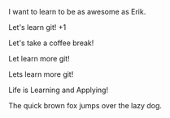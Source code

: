 I want to learn to be as awesome as Erik.

Let's learn git! +1

Let's take a coffee break!

Let learn more git!

Lets learn more git!

Life is Learning and Applying!

The quick brown fox jumps over the lazy dog.
